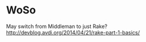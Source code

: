 # WoSo

May switch from Middleman to just Rake? http://devblog.avdi.org/2014/04/21/rake-part-1-basics/
